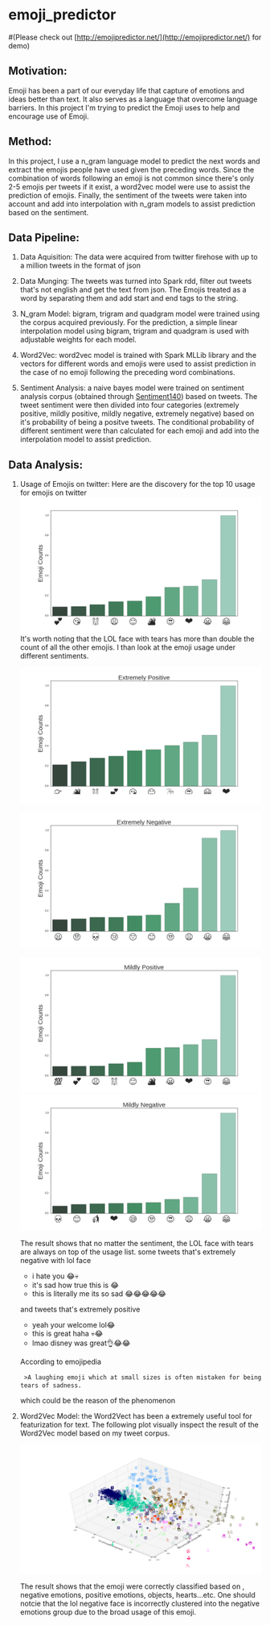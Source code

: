 # emoji_predictor

#(Please check out [http://emojipredictor.net/](http://emojipredictor.net/) for demo)


## Motivation:
Emoji has been a part of our everyday life that capture of emotions and ideas better than text. It also serves as a language that overcome language barriers. In this project I'm trying to predict the Emoji uses to help and encourage use of Emoji.

## Method:
In this project, I use a n_gram language model to predict the next words and extract the emojis people have used given the preceding words. Since the combination of words following an emoji is not common since there's only 2-5 emojis per tweets if it exist, a word2vec model were use to assist the prediction of emojis. Finally, the sentiment of the tweets were taken into account and add into interpolation with n_gram models to assist prediction based on the sentiment.


## Data Pipeline:
1. Data Aquisition: The data were acquired from twitter firehose with up to a million tweets in the format of json

2. Data Munging: The tweets was turned into Spark rdd, filter out tweets that's not english and get the text from json. The Emojis treated as a word by separating them and add start and end tags to the string.

3. N_gram Model: bigram, trigram and quadgram model were trained using the corpus acquired previously. For the prediction, a simple linear interpolation model using bigram, trigram and quadgram is used with adjustable weights for each model.

4. Word2Vec: word2vec model is trained with Spark MLLib library and the vectors for different words and emojis were used to assist prediction in the case of no emoji following the preceding word combinations.

5. Sentiment Analysis: a naive bayes model were trained on sentiment analysis corpus (obtained through [Sentiment140](http://help.sentiment140.com/for-students/)) based on tweets. The tweet sentiment were then divided into four categories (extremely positive, mildly positive, mildly negative, extremely negative) based on it's probability of being a positve tweets. The conditional probability of different sentiment were than calculated for each emoji and add into the interpolation model to assist prediction.




## Data Analysis:
1. Usage of Emojis on twitter: Here are the discovery for the top 10 usage for emojis on twitter
![Emoji Counts](image/Emoji_count.png "Emoji Counts")
It's worth noting that the LOL face with tears has more than double the count of all the other emojis.
I than look at the emoji usage under different sentiments.

    ![Extremly_positive](image/extremely_positive.png "extremly_positive")

    ![Extremly_Negative](image/Extremly_negative.png "Extremly_Negative")

    ![mildly_positive](image/mildly_positive.png "midly_positive")
    ![mildly_negative](image/mildly_negative.png "mildly_negative")

    The result shows that  no matter the sentiment, the LOL face with tears are always on top of the usage list.
    some tweets that's extremely negative with lol face

    * i hate you 😂💀
    * it's sad how true this is 😂
    * this is literally me its so sad 😂😂😂😂😂

    and tweets that's extremely positive

    * yeah your welcome lol😂
    * this is great haha 💀😂
    * lmao disney was great👌😂😂

    According to emojipedia

        >A laughing emoji which at small sizes is often mistaken for being tears of sadness.

    which could be the reason of the phenomenon



2. Word2Vec Model: the Word2Vect has been a extremely useful tool for featurization for text. The following plot visually inspect the result of the Word2Vec model based on my tweet corpus.

    ![emoji space](image/emoji_space.png "emoji space")

    The result shows that the emoji were correctly classified based on , negative emotions, positive emotions, objects, hearts...etc. One should notcie that the lol negative face is incorrectly clustered into the negative emotions group due to the broad usage of this emoji.
